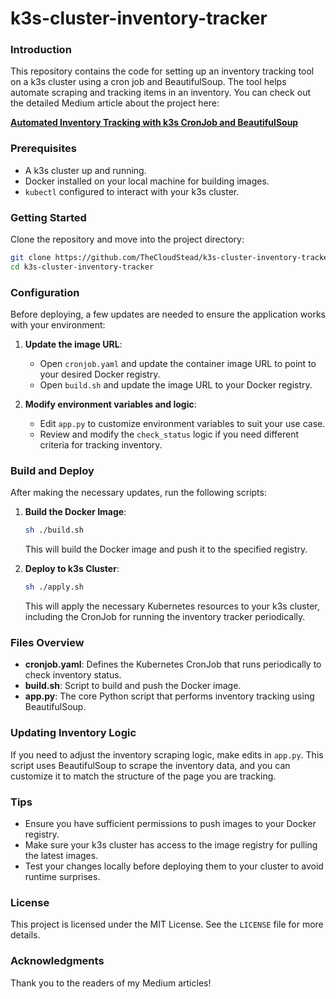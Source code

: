 # k3s-cluster-inventory-tracker

### Introduction

This repository contains the code for setting up an inventory tracking tool on a k3s cluster using a cron job and BeautifulSoup. The tool helps automate scraping and tracking items in an inventory. You can check out the detailed Medium article about the project here:

**[Automated Inventory Tracking with k3s CronJob and BeautifulSoup](https://thecloudstead.medium.com/k3s-cronjob-and-beautifulsoup-for-inventory-tracking-cc8b48ea7ac5)**

### Prerequisites

- A k3s cluster up and running.
- Docker installed on your local machine for building images.
- `kubectl` configured to interact with your k3s cluster.

### Getting Started

Clone the repository and move into the project directory:

```bash
git clone https://github.com/TheCloudStead/k3s-cluster-inventory-tracker
cd k3s-cluster-inventory-tracker
```

### Configuration

Before deploying, a few updates are needed to ensure the application works with your environment:

1. **Update the image URL**:

   - Open `cronjob.yaml` and update the container image URL to point to your desired Docker registry.
   - Open `build.sh` and update the image URL to your Docker registry.

2. **Modify environment variables and logic**:

   - Edit `app.py` to customize environment variables to suit your use case.
   - Review and modify the `check_status` logic if you need different criteria for tracking inventory.

### Build and Deploy

After making the necessary updates, run the following scripts:

1. **Build the Docker Image**:

   ```bash
   sh ./build.sh
   ```

   This will build the Docker image and push it to the specified registry.

2. **Deploy to k3s Cluster**:

   ```bash
   sh ./apply.sh
   ```

   This will apply the necessary Kubernetes resources to your k3s cluster, including the CronJob for running the inventory tracker periodically.

### Files Overview

- **cronjob.yaml**: Defines the Kubernetes CronJob that runs periodically to check inventory status.
- **build.sh**: Script to build and push the Docker image.
- **app.py**: The core Python script that performs inventory tracking using BeautifulSoup.

### Updating Inventory Logic

If you need to adjust the inventory scraping logic, make edits in `app.py`. This script uses BeautifulSoup to scrape the inventory data, and you can customize it to match the structure of the page you are tracking.

### Tips

- Ensure you have sufficient permissions to push images to your Docker registry.
- Make sure your k3s cluster has access to the image registry for pulling the latest images.
- Test your changes locally before deploying them to your cluster to avoid runtime surprises.

### License

This project is licensed under the MIT License. See the `LICENSE` file for more details.

### Acknowledgments

Thank you to the readers of my Medium articles!